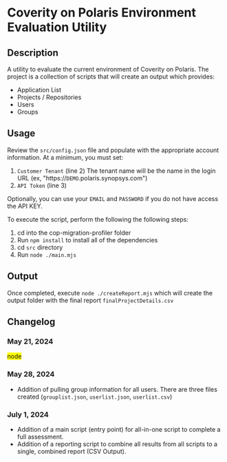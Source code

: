 # Coverity on Polaris Environment Evaluation Utility

## Description

A utility to evaluate the current environment of Coverity on Polaris. The project is a collection of scripts that will create an output which provides:

- Application List
- Projects / Repositories
- Users
- Groups


## Usage

Review the `src/config.json` file and populate with the appropriate account information. At a minimum, you must set:

1. `Customer Tenant` (line 2) The tenant name will be the name in the login URL (ex, "https://`DEMO`.polaris.synopsys.com")
2. `API Token` (line 3)

Optionally, you can use your `EMAIL` and `PASSWORD` if you do not have access the API KEY.

To execute the script, perform the following the following steps:

1.  cd into the cop-migration-profiler folder
2.  Run `npm install` to install all of the dependencies
3.  cd `src` directory
4.  Run `node ./main.mjs`

## Output

Once completed, execute `node ./createReport.mjs` which will create the output folder with the final report `finalProjectDetails.csv`


## Changelog

### May 21, 2024
<span style="background-color: yellow;">node</span>

### May 28, 2024
- Addition of pulling group information for all users. There are three files created (`grouplist.json`, `userlist.json`, `userlist.csv`)

### July 1, 2024
- Addition of a main script (entry point) for all-in-one script to complete a full assessment.
- Addition of a reporting script to combine all results from all scripts to a single, combined report (CSV Output).
